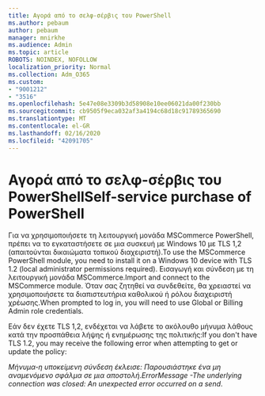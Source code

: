 ```yaml
---
title: Αγορά από το σελφ-σέρβις του PowerShell
ms.author: pebaum
author: pebaum
manager: mnirkhe
ms.audience: Admin
ms.topic: article
ROBOTS: NOINDEX, NOFOLLOW
localization_priority: Normal
ms.collection: Adm_O365
ms.custom:
- "9001212"
- "3516"
ms.openlocfilehash: 5e47e08e3309b3d58908e10ee06021da00f230bb
ms.sourcegitcommit: cb9505f9eca032af3a4194c68d18c91789365690
ms.translationtype: MT
ms.contentlocale: el-GR
ms.lasthandoff: 02/16/2020
ms.locfileid: "42091705"
---
```

# <a name="self-service-purchase-of-powershell"></a><span data-ttu-id="877ef-102">Αγορά από το σελφ-σέρβις του PowerShell</span><span class="sxs-lookup"><span data-stu-id="877ef-102">Self-service purchase of PowerShell</span></span>

<span data-ttu-id="877ef-103">Για να χρησιμοποιήσετε τη λειτουργική μονάδα MSCommerce PowerShell, πρέπει να το εγκαταστήσετε σε μια συσκευή με Windows 10 με TLS 1,2 (απαιτούνται δικαιώματα τοπικού διαχειριστή).</span><span class="sxs-lookup"><span data-stu-id="877ef-103">To use the MSCommerce PowerShell module, you need to install it on a Windows 10 device with TLS 1.2 (local administrator permissions required).</span></span>  <span data-ttu-id="877ef-104">Εισαγωγή και σύνδεση με τη λειτουργική μονάδα MSCommerce.</span><span class="sxs-lookup"><span data-stu-id="877ef-104">Import and connect to the MSCommerce module.</span></span>  <span data-ttu-id="877ef-105">Όταν σας ζητηθεί να συνδεθείτε, θα χρειαστεί να χρησιμοποιήσετε τα διαπιστευτήρια καθολικού ή ρόλου διαχειριστή χρέωσης.</span><span class="sxs-lookup"><span data-stu-id="877ef-105">When prompted to log in, you will need to use Global or Billing Admin role credentials.</span></span>  

<span data-ttu-id="877ef-106">Εάν δεν έχετε TLS 1,2, ενδέχεται να λάβετε το ακόλουθο μήνυμα λάθους κατά την προσπάθεια λήψης ή ενημέρωσης της πολιτικής:</span><span class="sxs-lookup"><span data-stu-id="877ef-106">If you don't have TLS 1.2, you may receive the following error when attempting to get or update the policy:</span></span>

<span data-ttu-id="877ef-107">*Μήνυμα-η υποκείμενη σύνδεση έκλεισε: Παρουσιάστηκε ένα μη αναμενόμενο σφάλμα σε μια αποστολή*.</span><span class="sxs-lookup"><span data-stu-id="877ef-107">*ErrorMessage -The underlying connection was closed: An unexpected error occurred on a send*.</span></span>




